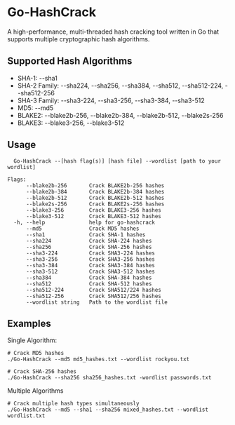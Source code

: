 # Go-HashCrack
A high-performance, multi-threaded hash cracking tool written in Go that supports multiple cryptographic hash algorithms.

## Supported Hash Algorithms

- SHA-1: --sha1
- SHA-2 Family: --sha224, --sha256, --sha384, --sha512, --sha512-224, --sha512-256
- SHA-3 Family: --sha3-224, --sha3-256, --sha3-384, --sha3-512
- MD5: --md5
- BLAKE2: --blake2b-256, --blake2b-384, --blake2b-512, --blake2s-256
- BLAKE3: --blake3-256, --blake3-512

## Usage
```
  Go-HashCrack --[hash flag(s)] [hash file] --wordlist [path to your wordlist]

Flags:
      --blake2b-256       Crack BLAKE2b-256 hashes
      --blake2b-384       Crack BLAKE2b-384 hashes
      --blake2b-512       Crack BLAKE2b-512 hashes
      --blake2s-256       Crack BLAKE2s-256 hashes
      --blake3-256        Crack BLAKE3-256 hashes
      --blake3-512        Crack BLAKE3-512 hashes
  -h, --help              help for go-hashcrack
      --md5               Crack MD5 hashes
      --sha1              Crack SHA-1 hashes
      --sha224            Crack SHA-224 hashes
      --sha256            Crack SHA-256 hashes
      --sha3-224          Crack SHA3-224 hashes
      --sha3-256          Crack SHA3-256 hashes
      --sha3-384          Crack SHA3-384 hashes
      --sha3-512          Crack SHA3-512 hashes
      --sha384            Crack SHA-384 hashes
      --sha512            Crack SHA-512 hashes
      --sha512-224        Crack SHA512/224 hashes
      --sha512-256        Crack SHA512/256 hashes
      --wordlist string   Path to the wordlist file
```

## Examples
Single Algorithm:
```
# Crack MD5 hashes
./Go-HashCrack --md5 md5_hashes.txt --wordlist rockyou.txt

# Crack SHA-256 hashes
./Go-HashCrack --sha256 sha256_hashes.txt -wordlist passwords.txt
```

Multiple Algorithms
```
# Crack multiple hash types simultaneously
./Go-HashCrack --md5 --sha1 --sha256 mixed_hashes.txt --wordlist wordlist.txt
```
